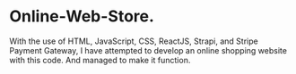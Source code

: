 # Online-Web-Store.
With the use of HTML, JavaScript, CSS, ReactJS, Strapi, and Stripe Payment Gateway, I have attempted to develop an online shopping website with this code. And managed to make it function.
